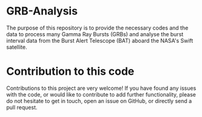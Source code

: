 # GRB-Analysis

The purpose of this repository is to provide the necessary codes and the data to process many Gamma Ray Bursts (GRBs) and analyse the burst interval data from the Burst Alert Telescope (BAT) aboard the NASA's Swift satellite.


# Contribution to this code

Contributions to this project are very welcome! If you have found any issues with the code, or would like to contribute to add further functionality, please do not hesitate to get in touch, open an issue on GitHub, or directly send a pull request.
